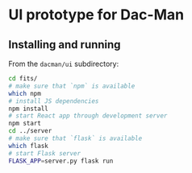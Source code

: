# UI prototype for Dac-Man

## Installing and running

From the `dacman/ui` subdirectory:

```sh
cd fits/
# make sure that `npm` is available
which npm
# install JS dependencies
npm install
# start React app through development server
npm start
cd ../server
# make sure that `flask` is available
which flask
# start Flask server
FLASK_APP=server.py flask run
```

